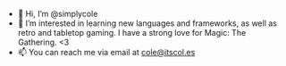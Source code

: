 - 👋 Hi, I’m @simplycole
- 👀 I’m interested in learning new languages and frameworks, as well as retro and tabletop gaming. I have a strong love for Magic: The Gathering. <3 
- 📫 You can reach me via email at cole@itscol.es

<!---
simplycole/simplycole is a ✨ special ✨ repository because its `README.md` (this file) appears on your GitHub profile.
You can click the Preview link to take a look at your changes.
--->
